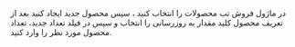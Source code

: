 <p>در ماژول فروش تب محصولات را انتخاب کنید ، سپس محصول جدید ایجاد کنید بعد از تعریف محصول کلید مقدار به روزرسانی را انتخاب و سپس در فیلد تعداد جدید، تعداد محصول مورد نظر را وارد کنید.</p>
